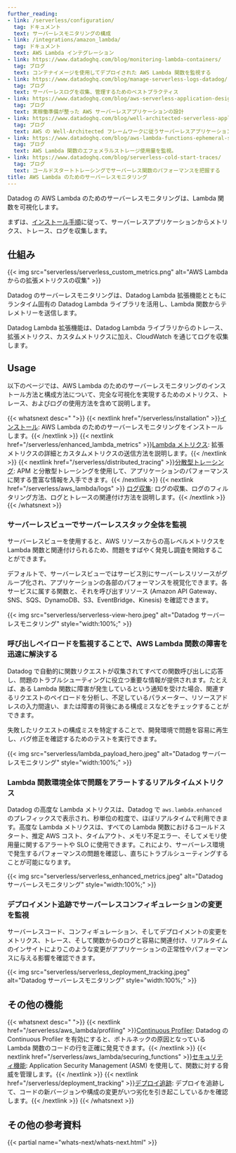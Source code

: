 ```yaml
---
further_reading:
- link: /serverless/configuration/
  tag: ドキュメント
  text: サーバーレスモニタリングの構成
- link: /integrations/amazon_lambda/
  tag: ドキュメント
  text: AWS Lambda インテグレーション
- link: https://www.datadoghq.com/blog/monitoring-lambda-containers/
  tag: ブログ
  text: コンテナイメージを使用してデプロイされた AWS Lambda 関数を監視する
- link: https://www.datadoghq.com/blog/manage-serverless-logs-datadog/
  tag: ブログ
  text: サーバーレスログを収集、管理するためのベストプラクティス
- link: https://www.datadoghq.com/blog/aws-serverless-application-design/
  tag: ブログ
  text: 実稼働準備が整った AWS サーバーレスアプリケーションの設計
- link: https://www.datadoghq.com/blog/well-architected-serverless-applications-best-practices/
  tag: ブログ
  text: AWS の Well-Architected フレームワークに従うサーバーレスアプリケーション構築のためのベストプラクティス
- link: https://www.datadoghq.com/blog/aws-lambda-functions-ephemeral-storage-monitoring/
  tag: ブログ
  text: AWS Lambda 関数のエフェメラルストレージ使用量を監視。
- link: https://www.datadoghq.com/blog/serverless-cold-start-traces/
  tag: ブログ
  text: コールドスタートトレーシングでサーバーレス関数のパフォーマンスを把握する
title: AWS Lambda のためのサーバーレスモニタリング
---
```


Datadog の AWS Lambda のためのサーバーレスモニタリングは、Lambda 関数を可視化します。

まずは、[インストール手順][1]に従って、サーバーレスアプリケーションからメトリクス、トレース、ログを収集します。

## 仕組み

{{< img src="serverless/serverless_custom_metrics.png" alt="AWS Lambda からの拡張メトリクスの収集" >}}

Datadog のサーバーレスモニタリングは、Datadog Lambda 拡張機能とともにランタイム固有の Datadog Lambda ライブラリを活用し、Lambda 関数からテレメトリーを送信します。

Datadog Lambda 拡張機能は、Datadog Lambda ライブラリからのトレース、拡張メトリクス、カスタムメトリクスに加え、CloudWatch を通じてログを収集します。

## Usage

以下のページでは、AWS Lambda のためのサーバーレスモニタリングのインストール方法と構成方法について、完全な可視化を実現するためのメトリクス、トレース、およびログの使用方法を含めて説明します。

{{< whatsnext desc=" ">}}
    {{< nextlink href="/serverless/installation" >}}<u>インストール</u>: AWS Lambda のためのサーバーレスモニタリングをインストールします。{{< /nextlink >}}
    {{< nextlink href="/serverless/enhanced_lambda_metrics" >}}<u>Lambda メトリクス</u>: 拡張メトリクスの詳細とカスタムメトリクスの送信方法を説明します。{{< /nextlink >}}
    {{< nextlink href="/serverless/distributed_tracing" >}}<u>分散型トレーシング</u>: APM と分散型トレーシングを使用して、アプリケーションのパフォーマンスに関する豊富な情報を入手できます。{{< /nextlink >}}
    {{< nextlink href="/serverless/aws_lambda/logs" >}}
    <u>ログ収集</u>: ログの収集、ログのフィルタリング方法、ログとトレースの関連付け方法を説明します。{{< /nextlink >}}
{{< /whatsnext >}}

### サーバーレスビューでサーバーレススタック全体を監視

サーバーレスビューを使用すると、AWS リソースからの高レベルメトリクスを Lambda 関数と関連付けられるため、問題をすばやく発見し調査を開始することができます。

デフォルトで、サーバーレスビューではサービス別にサーバーレスリソースがグループ化され、アプリケーションの各部のパフォーマンスを視覚化できます。各サービスに属する関数と、それを呼び出すリソース (Amazon API Gateway、SNS、SQS、DynamoDB、S3、EventBridge、Kinesis) を確認できます。

{{< img src="serverless/serverless-view-hero.jpeg" alt="Datadog サーバーレスモニタリング" style="width:100%;" >}}

### 呼び出しペイロードを監視することで、AWS Lambda 関数の障害を迅速に解決する

Datadog で自動的に関数リクエストが収集されてすべての関数呼び出しに応答し、問題のトラブルシューティングに役立つ重要な情報が提供されます。たとえば、ある Lambda 関数に障害が発生しているという通知を受けた場合、関連するリクエストのペイロードを分析し、不足しているパラメーター、リソースアドレスの入力間違い、または障害の背後にある構成ミスなどをチェックすることができます。

失敗したリクエストの構成ミスを特定することで、開発環境で問題を容易に再生し、バグ修正を確認するためのテストを実行できます。

{{< img src="serverless/lambda_payload_hero.jpeg" alt="Datadog サーバーレスモニタリング" style="width:100%;" >}}

### Lambda 関数環境全体で問題をアラートするリアルタイムメトリクス

Datadog の高度な Lambda メトリクスは、Datadog で `aws.lambda.enhanced` のプレフィックスで表示され、秒単位の粒度で、ほぼリアルタイムで利用できます。高度な Lambda メトリクスは、すべての Lambda 関数におけるコールドスタート、推定 AWS コスト、タイムアウト、メモリ不足エラー、そしてメモリ使用量に関するアラートや SLO に使用できます。これにより、サーバーレス環境で発生するパフォーマンスの問題を確認し、直ちにトラブルシューティングすることが可能になります。

{{< img src="serverless/serverless_enhanced_metrics.jpeg" alt="Datadog サーバーレスモニタリング" style="width:100%;" >}}

### デプロイメント追跡でサーバーレスコンフィギュレーションの変更を監視

サーバーレスコード、コンフィギュレーション、そしてデプロイメントの変更をメトリクス、トレース、そして関数からのログと容易に関連付け、リアルタイムのインサイトによりこのような変更がアプリケーションの正常性やパフォーマンスに与える影響を確認できます。

{{< img src="serverless/serverless_deployment_tracking.jpeg" alt="Datadog サーバーレスモニタリング" style="width:100%;" >}}

## その他の機能

{{< whatsnext desc=" ">}}
    {{< nextlink href="/serverless/aws_lambda/profiling" >}}<u>Continuous Profiler</u>: Datadog の Continuous Profiler を有効にすると、ボトルネックの原因となっている Lambda 関数のコードの行を正確に発見できます。{{< /nextlink >}}
    {{< nextlink href="/serverless/aws_lambda/securing_functions" >}}<u>セキュリティ機能</u>: Application Security Management (ASM) を使用して、関数に対する脅威を管理します。{{< /nextlink >}}
    {{< nextlink href="/serverless/deployment_tracking" >}}<u>デプロイ追跡</u>: デプロイを追跡して、コードの新バージョンや構成の変更がいつ劣化を引き起こしているかを確認します。{{< /nextlink >}}
{{< /whatsnext >}}

## その他の参考資料

{{< partial name="whats-next/whats-next.html" >}}

[1]: /ja/serverless/installation
